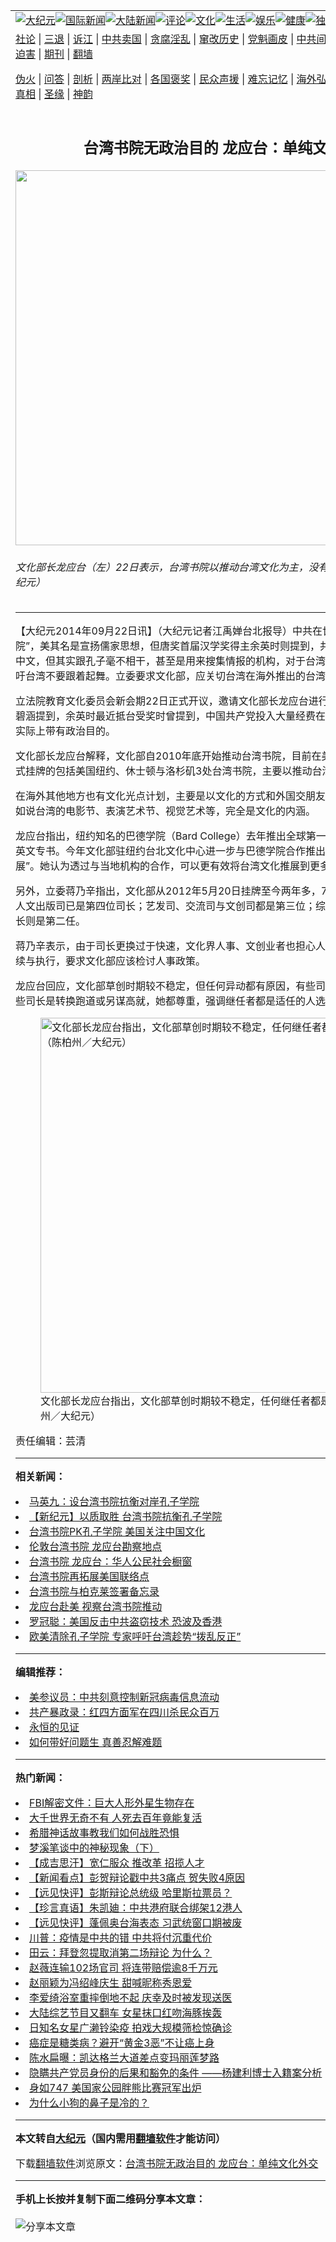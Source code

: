 <a name="1" id="1" target="_blank"></a><span id="1"></span>
<table align=center border="0"><tr><td colspan="2" VALIGN=TOP><a href="https://github.com/ikjcru315/djy/blob/master/gb/nsc413.md#1"><img src="https://raw.githubusercontent.com/ikjcru315/www/master/t/djy/1.jpg" title="大纪元"></a><a href="https://github.com/ikjcru315/djy/blob/master/gb/n24hr.md#1"><img src="https://raw.githubusercontent.com/ikjcru315/www/master/t/djy/3.jpg" title="国际新闻"></a><a href="https://github.com/ikjcru315/djy/blob/master/gb/nsc413.md#1"><img src="https://raw.githubusercontent.com/ikjcru315/www/master/t/djy/4.jpg" title="大陆新闻"></a><a href="https://github.com/ikjcru315/djy/blob/master/gb/news392.md#1"><img src="https://raw.githubusercontent.com/ikjcru315/www/master/t/djy/5.jpg" title="评论"></a><a href="https://github.com/ikjcru315/djy/blob/master/gb/news2007.md#1"><img src="https://raw.githubusercontent.com/ikjcru315/www/master/t/djy/6.jpg" title="文化"></a><a href="https://github.com/ikjcru315/djy/blob/master/gb/news2008.md#1"><img src="https://raw.githubusercontent.com/ikjcru315/www/master/t/djy/7.jpg" title="生活"></a><a href="https://github.com/ikjcru315/djy/blob/master/gb/ncyule.md#1"><img src="https://raw.githubusercontent.com/ikjcru315/www/master/t/djy/8.jpg" title="娱乐"></a><a href="https://github.com/ikjcru315/djy/blob/master/gb/nsc1002.md#1"><img src="https://raw.githubusercontent.com/ikjcru315/www/master/t/djy/9.jpg" title="健康"><a href="https://github.com/ikjcru315/djy/blob/master/gb/nf6092.md#1"><img src="https://raw.githubusercontent.com/ikjcru315/www/master/t/djy/10a.jpg" title="独家"></a><a href="https://github.com/ikjcru315/djy/blob/master/gb/nf4514.md#1"><img src="https://raw.githubusercontent.com/ikjcru315/www/master/t/djy/12a.jpg" title="头条"></a></td></tr>
<tr><td colspan="2" VALIGN=TOP><a target="_blank" href="https://github.com/ikjcru315/djy/blob/master/gb/9p.md#1">社论</a> | <a target="_blank" href="https://github.com/ikjcru315/djy/blob/master/gb/nf5657.md#1">三退</a> | <a target="_blank" href="https://github.com/ikjcru315/djy/blob/master/gb/nf6124.md#1">诉江</a> | <a target="_blank" href="https://github.com/ikjcru315/djy/blob/master/gb/nf1176117.md#1">中共卖国</a> | <a target="_blank" href="https://github.com/ikjcru315/djy/blob/master/gb/nf5773.md#1">贪腐淫乱</a> | <a target="_blank" href="https://github.com/ikjcru315/djy/blob/master/gb/nf1176115.md#1">窜改历史</a> | <a target="_blank" href="https://github.com/ikjcru315/djy/blob/master/gb/nf1176107.md#1">党魁画皮</a> | <a target="_blank" href="https://github.com/ikjcru315/djy/blob/master/gb/nf1320400.md#1">中共间谍</a> | <a target="_blank" href="https://github.com/ikjcru315/djy/blob/master/gb/nf1176114.md#1">破坏传统</a> | <a target="_blank" href="https://github.com/ikjcru315/ntdtv/blob/master/gb/prog447_1.md#1">恶贯满盈</a> | <a target="_blank" href="https://github.com/ikjcru315/djy/blob/master/gb/ncid278.md#1">人权</a> | <a target="_blank" href="https://github.com/ikjcru315/djy/blob/master/gb/nf1176111.md#1">迫害</a> | <a target="_blank" href="https://gitlab.com/szzdlab/mh-qikan/blob/master/README.md#1">期刊</a> | <a target="_blank" href="https://github.com/ikjcru315/www/blob/master/README.md?zsrh#8">翻墙</a></p><p><a target="_blank" href="https://github.com/ikjcru315/djy/blob/master/gb/nf5562.md#1">伪火</a> | <a target="_blank" href="https://github.com/ikjcru315/djy/blob/master/gb/nf4378.md#1">问答</a> | <a target="_blank" href="https://github.com/ikjcru315/djy/blob/master/gb/nf5792.md#1">剖析</a> | <a target="_blank" href="https://github.com/ikjcru315/djy/blob/master/gb/nf5735.md#1">两岸比对</a> | <a target="_blank" href="https://github.com/ikjcru315/djy/blob/master/gb/nf6119.md#1">各国褒奖</a> | <a target="_blank" href="https://github.com/ikjcru315/djy/blob/master/gb/nf6120.md#1">民众声援</a> | <a target="_blank" href="https://github.com/ikjcru315/djy/blob/master/gb/nf1188594.md#1">难忘记忆</a> | <a target="_blank" href="https://github.com/ikjcru315/djy/blob/master/gb/nf3180.md#1">海外弘传</a> | <a target="_blank" href="https://github.com/ikjcru315/djy/blob/master/gb/nf5410.md#1">万人上访</a> | <a target="_blank" href="https://github.com/ikjcru315/ntdtv/blob/master/gb/prog1530_1.md#1">和平抗议</a> | <a target="_blank" href="https://github.com/ikjcru315/djy/blob/master/gb/nf4386.md#1">支持</a> | <a target="_blank" href="https://github.com/ikjcru315/djy/blob/master/gb/nf4389.md#1">真相</a> | <a target="_blank" href="https://github.com/ikjcru315/djy/blob/master/gb/nf5790.md#1">圣缘</a> | <a target="_blank" href="https://github.com/ikjcru315/djy/blob/master/gb/nf4786.md#1">神韵</a></td></tr>
<tr><td VALIGN=TOP width="626"><h2 align=center>台湾书院无政治目的 龙应台：单纯文化外交</h2>
<img width="600" src="https://i.epochtimes.com/assets/uploads/2014/09/1409221011372330-600x400.jpg" />
<h6>文化部长龙应台（左）22日表示，台湾书院以推动台湾文化为主，没有政治目的。（陈柏州／大纪元）
</h6>
<hr>
<p>【大纪元2014年09月22日讯】（大纪元记者江禹婵台北报导）中共在世界各地设置“<ahref="https://github.com/ikjcru315/djy/blob/master/gb/tag/%E5%AD%94%E5%AD%90%E5%AD%A6%E9%99%A2.md#1">孔子学院</a>”，美其名是宣扬儒家思想，但唐奖首届汉学奖得主<ahref="https://github.com/ikjcru315/djy/blob/master/gb/tag/%E4%BD%99%E8%8B%B1%E6%97%B6.md#1">余英时</a>则提到，共产党用<ahref="https://github.com/ikjcru315/djy/blob/master/gb/tag/%E5%AD%94%E5%AD%90%E5%AD%A6%E9%99%A2.md#1">孔子学院</a>的名义教中文，但其实跟孔子毫不相干，甚至是用来搜集情报的机构，对于台湾跟进设立<ahref="https://github.com/ikjcru315/djy/blob/master/gb/tag/%E5%8F%B0%E6%B9%BE%E4%B9%A6%E9%99%A2.md#1">台湾书院</a>，他呼吁台湾不要跟着起舞。立委要求文化部，应关切台湾在海外推出的台湾书院的定位与具体效果。</p>
<p>立法院教育文化委员会新会期22日正式开议，邀请文化部长<ahref="https://github.com/ikjcru315/djy/blob/master/gb/tag/%E9%BE%99%E5%BA%94%E5%8F%B0.md#1">龙应台</a>进行业务报告并备询。立委陈碧涵提到，<ahref="https://github.com/ikjcru315/djy/blob/master/gb/tag/%E4%BD%99%E8%8B%B1%E6%97%B6.md#1">余英时</a>最近抵台受奖时曾提到，中国共产党投入大量经费在世界各地设“孔子学院”，实际上带有政治目的。</p>
<p>文化部长<ahref="https://github.com/ikjcru315/djy/blob/master/gb/tag/%E9%BE%99%E5%BA%94%E5%8F%B0.md#1">龙应台</a>解释，文化部自2010年底开始推动<ahref="https://github.com/ikjcru315/djy/blob/master/gb/tag/%E5%8F%B0%E6%B9%BE%E4%B9%A6%E9%99%A2.md#1">台湾书院</a>，目前在美国设有3处据点，目前正式挂牌的包括美国纽约、休士顿与洛杉矶3处台湾书院，主要以推动台湾文化为主。</p>
<p>在海外其他地方也有文化光点计划，主要是以文化的方式和外国交朋友，完全没有政治目的。比如说台湾的电影节、表演艺术节、视觉艺术等，完全是文化的内涵。</p>
<p>龙应台指出，纽约知名的巴德学院（Bard College）去年推出全球第一本研究台湾导演侯孝贤的英文专书。今年文化部驻纽约台北文化中心进一步与巴德学院合作推出“侯孝贤导演国际巡回展”。她认为透过与当地机构的合作，可以更有效将台湾文化推展到更多地方。</p>
<p>另外，立委蒋乃辛指出，文化部从2012年5月20日挂牌至今两年多，7司司长已用19人次，例如人文出版司已是第四位司长；艺发司、交流司与文创司都是第三位；综规司、文资司与影视司司长则是第二任。</p>
<p>蒋乃辛表示，由于司长更换过于快速，文化界人事、文创业者也担心人事不稳定会影响政策的延续与执行，要求文化部应该检讨人事政策。</p>
<p>龙应台回应，文化部草创时期较不稳定，但任何异动都有原因，有些司长因健康因素请调、也有些司长是转换跑道或另谋高就，她都尊重，强调继任者都是适任的人选。◇</p>
<figure id="attachment_5781609" style="width: 600px" class="wp-caption aligncenter"><img src="https://i.epochtimes.com/assets/uploads/2014/09/1409221104462330-600x399.jpg" alt="文化部长龙应台指出，文化部草创时期较不稳定，任何继任者都是适任的人选。（陈柏州／大纪元）" title="文化部长龙应台指出，文化部草创时期较不稳定，任何继任者都是适任的人选。（陈柏州／大纪元）" width="600" b="399"
	class="size-large wp-image-5781609" /></a><figcaption class="wp-caption-text">文化部长龙应台指出，文化部草创时期较不稳定，任何继任者都是适任的人选。（陈柏州／大纪元）</figcaption></figure>
<p>责任编辑：芸清</p>

<hr>


<strong>相关新闻：</strong>
<li><a href="https://github.com/ikjcru315/djy/blob/master/gb/8/2/22/n2019733.md#1">马英九：设台湾书院抗衡对岸孔子学院</a></li>
<li><a href="https://github.com/ikjcru315/djy/blob/master/gb/11/4/28/n3242116.md#1">【新纪元】以质取胜 台湾书院抗衡孔子学院</a></li>
<li><a href="https://github.com/ikjcru315/djy/blob/master/gb/11/10/16/n3402599.md#1">台湾书院PK孔子学院 美国关注中国文化</a></li>
<li><a href="https://github.com/ikjcru315/djy/blob/master/gb/13/2/24/n3807780.md#1">伦敦台湾书院  龙应台勘察地点</a></li>
<li><a href="https://github.com/ikjcru315/djy/blob/master/gb/13/2/24/n3808294.md#1">台湾书院 龙应台：华人公民社会橱窗</a></li>
<li><a href="https://github.com/ikjcru315/djy/blob/master/gb/13/6/21/n3898819.md#1">台湾书院再拓展美国联络点</a></li>
<li><a href="https://github.com/ikjcru315/djy/blob/master/gb/13/8/16/n3942060.md#1">台湾书院与柏克莱签署备忘录</a></li>
<li><a href="https://github.com/ikjcru315/djy/blob/master/gb/13/8/25/n3949072.md#1">龙应台赴美  视察台湾书院推动</a></li>
<li><a href="https://github.com/ikjcru315/djy/blob/master/gb/20/10/9/n12464724.md#1">罗冠聪：美国反击中共盗窃技术 恐波及香港</a></li>
<li><a href="https://github.com/ikjcru315/djy/blob/master/gb/20/10/9/n12464726.md#1">欧美清除孔子学院 专家呼吁台湾趁势“拨乱反正”</a></li>
<hr>


<strong>编辑推荐：</strong>
<li><a href="https://github.com/onzhi266/djy/blob/master/gb/20/2/22/n11887949.md#1">美参议员：中共刻意控制新冠病毒信息流动</a></li>
<li><a href="https://github.com/tsiac2612/djy/blob/master/gb/18/10/3/n10757209.md#1" target="_blank">共产暴政录：红四方面军在四川杀民众百万</a></li><li><a href="https://github.com/ikjcru315/www/blob/master/README.md?dfh#9" target="_blank">永恒的见证</a></li><li><a href="https://github.com/tsiac2612/djy/blob/master/gb/19/5/9/n11243655.md#1" target="_blank">如何带好问题生 真善忍解难题</a></li>
<hr>

<strong>热门新闻：</strong>
<li><a href="https://github.com/ikjcru315/djy/blob/master/gb/20/10/5/n12454095.md#1">FBI解密文件：巨大人形外星生物存在</a></li>
<li><a href="https://github.com/ikjcru315/djy/blob/master/gb/20/10/3/n12450997.md#1">大千世界无奇不有 人死去百年竟能复活</a></li>
<li><a href="https://github.com/ikjcru315/djy/blob/master/gb/20/9/30/n12441471.md#1">希腊神话故事教我们如何战胜恐惧</a></li>
<li><a href="https://github.com/ikjcru315/djy/blob/master/gb/2/1/7/n162181.md#1">梦溪笔谈中的神秘现象（下）</a></li>
<li><a href="https://github.com/ikjcru315/djy/blob/master/gb/20/10/2/n12448572.md#1">【成吉思汗】宽仁服众 推改革 招揽人才</a></li>
<li><a href="https://github.com/ikjcru315/djy/blob/master/gb/20/10/8/n12463068.md#1">【新闻看点】彭贺辩论戳中共3痛点 贺失败4原因</a></li>
<li><a href="https://github.com/ikjcru315/djy/blob/master/gb/20/10/8/n12462797.md#1">【远见快评】彭斯辩论总统级 哈里斯拉票员？</a></li>
<li><a href="https://github.com/ikjcru315/djy/blob/master/gb/20/10/8/n12462104.md#1">【珍言真语】朱凯廸：中共港府联合绑架12港人</a></li>
<li><a href="https://github.com/ikjcru315/djy/blob/master/gb/20/10/7/n12460216.md#1">【远见快评】蓬佩奥台海表态 习武统窗口期被废</a></li>
<li><a href="https://github.com/ikjcru315/djy/blob/master/gb/20/10/7/n12460441.md#1">川普：疫情是中共的错 中共将付沉重代价</a></li>
<li><a href="https://github.com/ikjcru315/djy/blob/master/gb/20/10/7/n12458598.md#1">田云：拜登忽提取消第二场辩论 为什么？</a></li>
<li><a href="https://github.com/ikjcru315/djy/blob/master/gb/20/10/6/n12458026.md#1">赵薇连输102场官司 将连带赔偿逾8千万元</a></li>
<li><a href="https://github.com/ikjcru315/djy/blob/master/gb/20/10/7/n12460202.md#1">赵丽颖为冯绍峰庆生 甜喊昵称秀恩爱</a></li>
<li><a href="https://github.com/ikjcru315/djy/blob/master/gb/20/10/7/n12459794.md#1">李爱绮浴室重摔倒地不起 庆幸及时被发现送医</a></li>
<li><a href="https://github.com/ikjcru315/djy/blob/master/gb/20/10/7/n12460634.md#1">大陆综艺节目又翻车 女星抹口红吻海豚挨轰</a></li>
<li><a href="https://github.com/ikjcru315/djy/blob/master/gb/20/10/6/n12457902.md#1">日知名女星广濑铃染疫 拍戏大规模筛检惊确诊</a></li>
<li><a href="https://github.com/ikjcru315/djy/blob/master/gb/20/10/7/n12459977.md#1">癌症是糖类病？避开“黄金3恶”不让癌上身</a></li>
<li><a href="https://github.com/ikjcru315/djy/blob/master/gb/20/10/7/n12458966.md#1">陈水扁曝：凯达格兰大道差点变玛丽莲梦路</a></li>
<li><a href="https://github.com/ikjcru315/djy/blob/master/gb/20/10/6/n12458170.md#1">隐瞒共产党员身份的后果和豁免的条件 ——杨建利博士入籍案分析</a></li>
<li><a href="https://github.com/ikjcru315/djy/blob/master/gb/20/10/7/n12459223.md#1">身如747 美国家公园胖熊比赛冠军出炉</a></li>
<li><a href="https://github.com/ikjcru315/djy/blob/master/gb/20/10/7/n12458685.md#1">为什么小狗的鼻子是冷的？</a></li>
<hr>

<strong>本文转自<a href="https://www.epochtimes.com">大纪元</a>（国内需用<a href="https://github.com/ikjcru315/www/blob/master/README.md#8">翻墙软件</a>才能访问）</strong><p>下载<a href="https://github.com/ikjcru315/www/blob/master/README.md#8">翻墙软件</a>浏览原文：<a href="https://www.epochtimes.com/gb/14/9/22/n4254793.htm">台湾书院无政治目的 龙应台：单纯文化外交</a></p><hr>

<strong>手机上长按并复制下面二维码分享本文章：</strong><br><br><img src="https://chart.apis.google.com/chart?cht=qr&chs=240x240&choe=UTF-8&chld=M|2&chl=https://github.com/ikjcru315/djy/blob/master/gb/14/9/22/n4254793.md%231" title="分享本文章"></td><td VALIGN=TOP><a href="https://github.com/ikjcru315/djy/blob/master/gb/16/1/21/n4622075.md?dfh#1" target="_blank"><img src="https://raw.githubusercontent.com/ikjcru315/djy/master/gb/300/wei-f1.jpg" title="中共的伪火骗局"  alt="中共的伪火骗局"></a><br><a href="https://github.com/ikjcru315/www/blob/master/README.md?dfh#9" target="_blank"><img src="https://raw.githubusercontent.com/ikjcru315/djy/master/gb/300/yong-h.jpg" title="永恒的见证"  alt="永恒的见证"></a><br><a href="https://github.com/ikjcru315/djy/blob/master/gb/13/9/29/n3974789.md?dfh#1" target="_blank"><img src="https://raw.githubusercontent.com/ikjcru315/djy/master/gb/300/shang-lnz.jpg" title="善良女子被中共投男牢"  alt="善良女子被中共投男牢"></a><br><a href="https://github.com/ikjcru315/djy/blob/master/gb/16/3/16/n4663449.md?dfh#1" target="_blank"><img src="https://raw.githubusercontent.com/ikjcru315/djy/master/gb/300/huo-z3.jpg" title="警卫目击活摘器官"  alt="警卫目击活摘器官"></a><br><a href="https://github.com/ikjcru315/djy/blob/master/gb/16/8/7/n8177641.md?dfh#1" target="_blank"><img src="https://raw.githubusercontent.com/ikjcru315/djy/master/gb/300/huo-z4.jpg" title="证人描述活摘恐怖"  alt="证人描述活摘恐怖"></a><br><a href="https://github.com/ikjcru315/djy/blob/master/gb/10/4/19/n2881569.md?dfh#1" target="_blank"><img src="https://raw.githubusercontent.com/ikjcru315/djy/master/gb/300/huo-z1.jpg" title="揭开活摘器官黑幕"  alt="揭开活摘器官黑幕"></a><br><a href="https://github.com/ikjcru315/djy/blob/master/gb/10/11/7/n3077476.md?dfh#1" target="_blank"><img src="https://raw.githubusercontent.com/ikjcru315/djy/master/gb/300/ma-ks.jpg" title="马克思的成魔之路"  alt="马克思的成魔之路"></a><br><a href="https://github.com/ikjcru315/djy/blob/master/gb/14/6/9/n4173977.md?dfh#1" target="_blank"><img src="https://raw.githubusercontent.com/ikjcru315/djy/master/gb/300/chang-zs.jpg" title="藏字石 蕴天机"  alt="藏字石 蕴天机"></a><br><a href="https://github.com/ikjcru315/djy/blob/master/gb/18/5/10/n10381511.md?dfh#1" target="_blank"><img src="https://raw.githubusercontent.com/ikjcru315/djy/master/gb/300/st1.jpg" title="关注3亿人三退"  alt="关注3亿人三退"></a><br><a href="https://github.com/ikjcru315/djy/blob/master/gb/18/3/21/n10237682.md?dfh#1" target="_blank"><img src="https://raw.githubusercontent.com/ikjcru315/djy/master/gb/300/jie-t.jpg" title="解体中共复兴中华"  alt="解体中共复兴中华"></a><br><a href="https://github.com/ikjcru315/djy/blob/master/gb/9/2/9/n2422991.md?dfh#1" target="_blank"><img src="https://raw.githubusercontent.com/ikjcru315/djy/master/gb/300/gao-zs.jpg" title="中共迫害良心律师"  alt="中共迫害良心律师"></a><br><a href="https://github.com/ikjcru315/djy/blob/master/gb/18/12/9/n10900044.md?dfh#1" target="_blank"><img src="https://raw.githubusercontent.com/ikjcru315/djy/master/gb/300/sj1.jpg" title="303万人举报江泽民"  alt="303万人举报江泽民"></a><br><a href="https://github.com/ikjcru315/djy/blob/master/gb/18/8/28/n10672014.md?dfh#1" target="_blank"><img src="https://raw.githubusercontent.com/ikjcru315/djy/master/gb/300/sj2.jpg" title="这些官员为何起诉江泽民"  alt="这些官员为何起诉江泽民"></a><br><a href="https://github.com/ikjcru315/djy/blob/master/gb/8/12/18/n2367165.md?dfh#1" target="_blank"><img src="https://raw.githubusercontent.com/ikjcru315/djy/master/gb/300/liangan.jpg" title="海峡两岸的强烈对比"  alt="海峡两岸的强烈对比"></a><br><a href="https://github.com/ikjcru315/djy/blob/master/gb/15/12/10/n4593139.md?dfh#1" target="_blank"><img src="https://raw.githubusercontent.com/ikjcru315/djy/master/gb/300/jia-ndzl.jpg" title="加拿大总理的贺信"  alt="加拿大总理的贺信"></a><br><a href="https://github.com/ikjcru315/djy/blob/master/gb/11/6/17/n3289382.md?dfh#1" target="_blank"><img src="https://raw.githubusercontent.com/ikjcru315/djy/master/gb/300/xiao-wd.jpg" title="探寻真相兼听则明"  alt="探寻真相兼听则明"></a><br><a href="https://github.com/ikjcru315/djy/blob/master/gb/18/10/27/n10812623.md?dfh#1" target="_blank"><img src="https://raw.githubusercontent.com/ikjcru315/djy/master/gb/300/yindu.jpg" title="印度媒体报道东方"  alt="印度媒体报道东方"></a><br><a href="https://github.com/ikjcru315/djy/blob/master/gb/18/6/9/n10469652.md?dfh#1" target="_blank"><img src="https://raw.githubusercontent.com/ikjcru315/djy/master/gb/300/xie-j.jpg" title="不一样的海外校园"  alt="不一样的海外校园"></a><br><a href="https://github.com/ikjcru315/djy/blob/master/gb/7/4/5/n1669415.md?dfh#1" target="_blank"><img src="https://raw.githubusercontent.com/ikjcru315/djy/master/gb/300/li-up.jpg" title="从大师到徒弟的传奇"  alt="从大师到徒弟的传奇"></a><br><a href="https://github.com/ikjcru315/djy/blob/master/gb/17/5/26/n9191512.md?dfh#1" target="_blank"><img src="https://raw.githubusercontent.com/ikjcru315/djy/master/gb/300/zfl2.jpg" title="亿万人与东方一本奇书"  alt="亿万人与东方一本奇书"></a><br><a href="https://github.com/ikjcru315/djy/blob/master/gb/13/11/27/n4020290.md?dfh#1" target="_blank"><img src="https://raw.githubusercontent.com/ikjcru315/djy/master/gb/300/zhen-h.jpg" title="大陆见不到的震撼场面"  alt="大陆见不到的震撼场面"></a><br><a href="https://github.com/ikjcru315/djy/blob/master/gb/15/7/17/n4482910.md?dfh#1" target="_blank"><img src="https://raw.githubusercontent.com/ikjcru315/djy/master/gb/300/dalu-sk.jpg" title="人心向善 大陆当初盛况"  alt="人心向善 大陆当初盛况"></a><br><a href="https://github.com/ikjcru315/djy/blob/master/gb/19/1/5/n10955468.md?dfh#1" target="_blank"><img src="https://raw.githubusercontent.com/ikjcru315/djy/master/gb/300/zfl1.jpg" title="追寻真理 这书讲什么"  alt="追寻真理 这书讲什么"></a><br><a href="https://github.com/ikjcru315/www/blob/master/README.md?dfh#1" target="_blank"><img src="https://raw.githubusercontent.com/ikjcru315/djy/master/gb/300/fq1.jpg" title="下载免费翻墙软件"  alt="下载免费翻墙软件"></a><br></td></tr></table>
